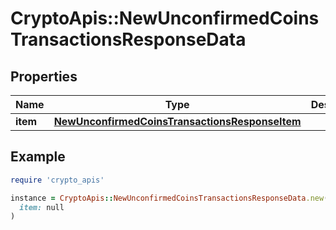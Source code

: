 # CryptoApis::NewUnconfirmedCoinsTransactionsResponseData

## Properties

| Name | Type | Description | Notes |
| ---- | ---- | ----------- | ----- |
| **item** | [**NewUnconfirmedCoinsTransactionsResponseItem**](NewUnconfirmedCoinsTransactionsResponseItem.md) |  |  |

## Example

```ruby
require 'crypto_apis'

instance = CryptoApis::NewUnconfirmedCoinsTransactionsResponseData.new(
  item: null
)
```

